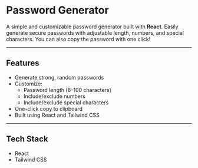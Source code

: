 # Password Generator

A simple and customizable password generator built with **React**. Easily generate secure passwords with adjustable length, numbers, and special characters. You can also copy the password with one click!

---

## Features

- Generate strong, random passwords
- Customize:
  - Password length (8–100 characters)
  - Include/exclude numbers
  - Include/exclude special characters
- One-click copy to clipboard
- Built using React and Tailwind CSS

---

## Tech Stack

- React
- Tailwind CSS


